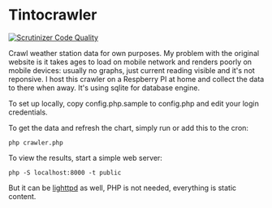 # Tintocrawler

[![Scrutinizer Code Quality](https://scrutinizer-ci.com/g/czettnersandor/tintocrawler/badges/quality-score.png?b=master)](https://scrutinizer-ci.com/g/czettnersandor/tintocrawler/?branch=master)

Crawl weather station data for own purposes. My problem with the original website is it takes ages to load on mobile network and renders poorly on mobile devices: usually no graphs, just current reading visible and it's not reponsive. I host this crawler on a Respberry PI at home and collect the data to there when away. It's using sqlite for database engine.

To set up locally, copy config.php.sample to config.php and edit your login credentials.

To get the data and refresh the chart, simply run or add this to the cron:

```
php crawler.php
```

To view the results, start a simple web server:

```
php -S localhost:8000 -t public
```

But it can be [lighttpd](http://www.lighttpd.net/) as well, PHP is not needed, everything is static content.
